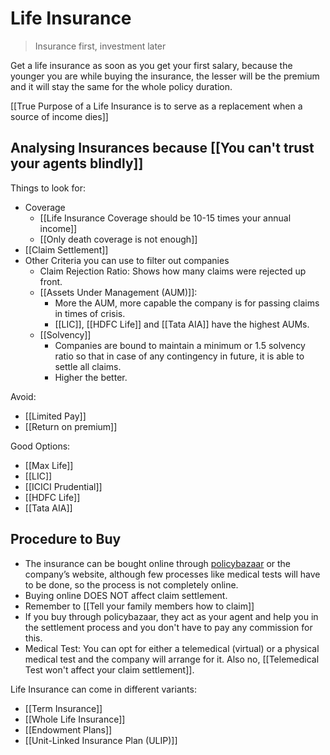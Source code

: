 # Life Insurance

> Insurance first, investment later

Get a life insurance as soon as you get your first salary, because the younger you are while buying the insurance, the lesser will be the premium and it will stay the same for the whole policy duration.

[[True Purpose of a Life Insurance is to serve as a replacement when a source of income dies]]

## Analysing Insurances because [[You can't trust your agents blindly]]

Things to look for:

- Coverage
  - [[Life Insurance Coverage should be 10-15 times your annual income]]
  - [[Only death coverage is not enough]]
- [[Claim Settlement]]
- Other Criteria you can use to filter out companies
  - Claim Rejection Ratio:
    Shows how many claims were rejected up front.
  - [[Assets Under Management (AUM)]]:
    - More the AUM, more capable the company is for passing claims in times of crisis.
    - [[LIC]], [[HDFC Life]] and [[Tata AIA]] have the highest AUMs.
  - [[Solvency]]
    - Companies are bound to maintain a minimum or 1.5 solvency ratio so that in case of any contingency in future, it is able to settle all claims.
    - Higher the better.

Avoid:

- [[Limited Pay]]
- [[Return on premium]]

Good Options:

- [[Max Life]]
- [[LIC]]
- [[ICICI Prudential]]
- [[HDFC Life]]
- [[Tata AIA]]

## Procedure to Buy

- The insurance can be bought online through [policybazaar](https://www.policybazaar.com/) or the company’s website, although few processes like medical tests will have to be done, so the process is not completely online.
- Buying online DOES NOT affect claim settlement.
- Remember to [[Tell your family members how to claim]]
- If you buy through policybazaar, they act as your agent and help you in the settlement process and you don't have to pay any commission for this.
- Medical Test: You can opt for either a telemedical (virtual) or a physical medical test and the company will arrange for it. Also no, [[Telemedical Test won't affect your claim settlement]].

Life Insurance can come in different variants:

- [[Term Insurance]]
- [[Whole Life Insurance]]
- [[Endowment Plans]]
- [[Unit-Linked Insurance Plan (ULIP)]]
